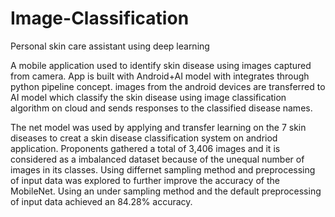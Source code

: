 # Image-Classification
Personal skin care assistant using deep learning

A mobile application used to identify skin disease using images captured from camera. 
App is built with Android+AI model with integrates through python pipeline concept. 
images from the android devices are transferred to AI model which classify the skin disease using image classification algorithm on cloud and sends responses to the classified disease names.

The net model was used by applying and transfer learning on the 7 skin diseases to creat a skin disease classification system on andriod application.
Proponents gathered a total of 3,406 images and it is considered as a imbalanced dataset because of the unequal number of images in its classes.
Using differnet sampling method and preprocessing of input data was explored to further improve the accuracy of the MobileNet.
Using an under sampling method and the default preprocessing of input data achieved an 84.28% accuracy.
